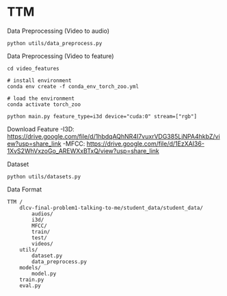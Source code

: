 # TTM

Data Preprocessing (Video to audio)

	python utils/data_preprocess.py
	

Data Preprocessing (Video to feature)
	
	cd video_features
	
	# install environment
	conda env create -f conda_env_torch_zoo.yml

	# load the environment
	conda activate torch_zoo

	python main.py feature_type=i3d device="cuda:0" stream=["rgb"]

Download Feature 
-I3D: https://drive.google.com/file/d/1hbdqAQhNR4I7vuxrVDG385LjNPA4hkbZ/view?usp=share_link 
-MFCC: https://drive.google.com/file/d/1EzXAI36-1XvS2WhVxzoGo_AREWXxBTxQ/view?usp=share_link 

Dataset 

	python utils/datasets.py

Data Format 

	TTM / 
		dlcv-final-problem1-talking-to-me/student_data/student_data/
			audios/
			i3d/
			MFCC/
			train/
			test/
			videos/
		utils/ 
			dataset.py 
			data_preprocess.py 
		models/ 
			model.py 
		train.py 
		eval.py 
